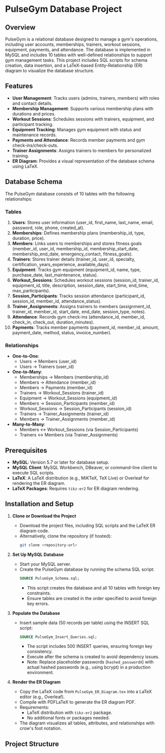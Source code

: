 # PulseGym Database Project

## Overview
PulseGym is a relational database designed to manage a gym's operations, including user accounts, memberships, trainers, workout sessions, equipment, payments, and attendance. The database is implemented in MySQL and includes 10 tables with well-defined relationships to support gym management tasks. This project includes SQL scripts for schema creation, data insertion, and a LaTeX-based Entity-Relationship (ER) diagram to visualize the database structure.

## Features
- **User Management**: Tracks users (admins, trainers, members) with roles and contact details.
- **Membership Management**: Supports various membership plans with durations and prices.
- **Workout Sessions**: Schedules sessions with trainers, equipment, and participant tracking.
- **Equipment Tracking**: Manages gym equipment with status and maintenance records.
- **Payments and Attendance**: Records member payments and gym check-ins/check-outs.
- **Trainer Assignments**: Assigns trainers to members for personalized training.
- **ER Diagram**: Provides a visual representation of the database schema using LaTeX.

## Database Schema
The PulseGym database consists of 10 tables with the following relationships:

### Tables
1. **Users**: Stores user information (user_id, first_name, last_name, email, password, role, phone, created_at).
2. **Memberships**: Defines membership plans (membership_id, type, duration, price).
3. **Members**: Links users to memberships and stores fitness goals (member_id, user_id, membership_id, membership_start_date, membership_end_date, emergency_contact, fitness_goals).
4. **Trainers**: Stores trainer details (trainer_id, user_id, specialty, certification, years_experience, available_days).
5. **Equipment**: Tracks gym equipment (equipment_id, name, type, purchase_date, last_maintenance, status).
6. **Workout_Sessions**: Schedules workout sessions (session_id, trainer_id, equipment_id, title, description, session_date, start_time, end_time, max_participants).
7. **Session_Participants**: Tracks session attendance (participant_id, session_id, member_id, attendance_status).
8. **Trainer_Assignments**: Assigns trainers to members (assignment_id, trainer_id, member_id, start_date, end_date, session_type, notes).
9. **Attendance**: Records gym check-ins (attendance_id, member_id, check_in, check_out, duration_minutes).
10. **Payments**: Tracks member payments (payment_id, member_id, amount, payment_date, method, status, invoice_number).

### Relationships
- **One-to-One**:
  - Users → Members (user_id)
  - Users → Trainers (user_id)
- **One-to-Many**:
  - Memberships → Members (membership_id)
  - Members → Attendance (member_id)
  - Members → Payments (member_id)
  - Trainers → Workout_Sessions (trainer_id)
  - Equipment → Workout_Sessions (equipment_id)
  - Members → Session_Participants (member_id)
  - Workout_Sessions → Session_Participants (session_id)
  - Trainers → Trainer_Assignments (trainer_id)
  - Members → Trainer_Assignments (member_id)
- **Many-to-Many**:
  - Members ↔ Workout_Sessions (via Session_Participants)
  - Trainers ↔ Members (via Trainer_Assignments)

## Prerequisites
- **MySQL**: Version 5.7 or later for database setup.
- **MySQL Client**: MySQL Workbench, DBeaver, or command-line client to execute SQL scripts.
- **LaTeX**: A LaTeX distribution (e.g., MiKTeX, TeX Live) or Overleaf for rendering the ER diagram.
- **LaTeX Packages**: Requires `tikz-er2` for ER diagram rendering.

## Installation and Setup
1. **Clone or Download the Project**
   - Download the project files, including SQL scripts and the LaTeX ER diagram code.
   - Alternatively, clone the repository (if hosted):  
     ```bash
     git clone <repository-url>
     ```

2. **Set Up MySQL Database**
   - Start your MySQL server.
   - Create the PulseGym database by running the schema SQL script:
     ```sql
     SOURCE PulseGym_Schema.sql;
     ```
     - This script creates the database and all 10 tables with foreign key constraints.
     - Ensure tables are created in the order specified to avoid foreign key errors.

3. **Populate the Database**
   - Insert sample data (50 records per table) using the INSERT SQL script:
     ```sql
     SOURCE PulseGym_Insert_Queries.sql;
     ```
     - The script includes 500 INSERT queries, ensuring foreign key consistency.
     - Execute after the schema is created to avoid dependency issues.
     - Note: Replace placeholder passwords (`hashed_passwordX`) with actual hashed passwords (e.g., using bcrypt) in a production environment.

4. **Render the ER Diagram**
   - Copy the LaTeX code from `PulseGym_ER_Diagram.tex` into a LaTeX editor (e.g., Overleaf).
   - Compile with PDFLaTeX to generate the ER diagram PDF.
   - Requirements:
     - LaTeX distribution with `tikz-er2` package.
     - No additional fonts or packages needed.
   - The diagram visualizes all tables, attributes, and relationships with crow's foot notation.

## Project Structure
